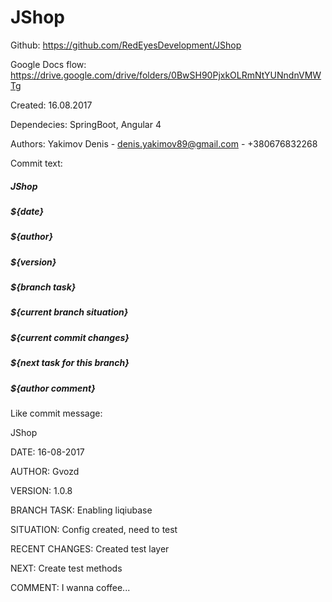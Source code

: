# JShop

Github: https://github.com/RedEyesDevelopment/JShop

Google Docs flow: https://drive.google.com/drive/folders/0BwSH90PjxkOLRmNtYUNndnVMWTg

Created: 16.08.2017

Dependecies: SpringBoot, Angular 4

Authors:
Yakimov Denis - denis.yakimov89@gmail.com - +380676832268




Commit text:
##### JShop
##### ${date}
##### ${author}
##### ${version}
##### ${branch task}
#####
##### ${current branch situation}
##### ${current commit changes}
##### ${next task for this branch}
#####
##### ${author comment}





Like commit message:

JShop

DATE: 16-08-2017

AUTHOR: Gvozd

VERSION: 1.0.8

BRANCH TASK: Enabling liqiubase


SITUATION: Config created, need to test

RECENT CHANGES: Created test layer

NEXT: Create test methods


COMMENT: I wanna coffee...